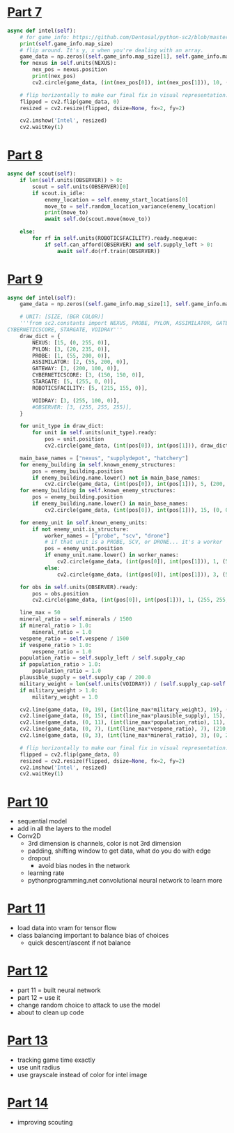 # [Part 7](https://youtu.be/_gTYJ1KTOxw)
```python
async def intel(self):
    # for game_info: https://github.com/Dentosal/python-sc2/blob/master/sc2/game_info.py#L162
    print(self.game_info.map_size)
    # flip around. It's y, x when you're dealing with an array.
    game_data = np.zeros((self.game_info.map_size[1], self.game_info.map_size[0], 3), np.uint8)
    for nexus in self.units(NEXUS):
        nex_pos = nexus.position
        print(nex_pos)
        cv2.circle(game_data, (int(nex_pos[0]), int(nex_pos[1])), 10, (0, 255, 0), -1)  # BGR

    # flip horizontally to make our final fix in visual representation:
    flipped = cv2.flip(game_data, 0)
    resized = cv2.resize(flipped, dsize=None, fx=2, fy=2)

    cv2.imshow('Intel', resized)
    cv2.waitKey(1)
```
# [Part 8](https://www.youtube.com/watch?v=HOwwgu_xDKk)
```python
async def scout(self):
    if len(self.units(OBSERVER)) > 0:
        scout = self.units(OBSERVER)[0]
        if scout.is_idle:
            enemy_location = self.enemy_start_locations[0]
            move_to = self.random_location_variance(enemy_location)
            print(move_to)
            await self.do(scout.move(move_to))

    else:
        for rf in self.units(ROBOTICSFACILITY).ready.noqueue:
            if self.can_afford(OBSERVER) and self.supply_left > 0:
                await self.do(rf.train(OBSERVER))
```
# [Part 9](https://www.youtube.com/watch?v=ycmgbUd8LQI)
```python
async def intel(self):
    game_data = np.zeros((self.game_info.map_size[1], self.game_info.map_size[0], 3), np.uint8)

    # UNIT: [SIZE, (BGR COLOR)]
    '''from sc2.constants import NEXUS, PROBE, PYLON, ASSIMILATOR, GATEWAY, \
CYBERNETICSCORE, STARGATE, VOIDRAY'''
    draw_dict = {
        NEXUS: [15, (0, 255, 0)],
        PYLON: [3, (20, 235, 0)],
        PROBE: [1, (55, 200, 0)],
        ASSIMILATOR: [2, (55, 200, 0)],
        GATEWAY: [3, (200, 100, 0)],
        CYBERNETICSCORE: [3, (150, 150, 0)],
        STARGATE: [5, (255, 0, 0)],
        ROBOTICSFACILITY: [5, (215, 155, 0)],

        VOIDRAY: [3, (255, 100, 0)],
        #OBSERVER: [3, (255, 255, 255)],
    }

    for unit_type in draw_dict:
        for unit in self.units(unit_type).ready:
            pos = unit.position
            cv2.circle(game_data, (int(pos[0]), int(pos[1])), draw_dict[unit_type][0], draw_dict[unit_type][1], -1)

    main_base_names = ["nexus", "supplydepot", "hatchery"]
    for enemy_building in self.known_enemy_structures:
        pos = enemy_building.position
        if enemy_building.name.lower() not in main_base_names:
            cv2.circle(game_data, (int(pos[0]), int(pos[1])), 5, (200, 50, 212), -1)
    for enemy_building in self.known_enemy_structures:
        pos = enemy_building.position
        if enemy_building.name.lower() in main_base_names:
            cv2.circle(game_data, (int(pos[0]), int(pos[1])), 15, (0, 0, 255), -1)

    for enemy_unit in self.known_enemy_units:
        if not enemy_unit.is_structure:
            worker_names = ["probe", "scv", "drone"]
            # if that unit is a PROBE, SCV, or DRONE... it's a worker
            pos = enemy_unit.position
            if enemy_unit.name.lower() in worker_names:
                cv2.circle(game_data, (int(pos[0]), int(pos[1])), 1, (55, 0, 155), -1)
            else:
                cv2.circle(game_data, (int(pos[0]), int(pos[1])), 3, (50, 0, 215), -1)

    for obs in self.units(OBSERVER).ready:
        pos = obs.position
        cv2.circle(game_data, (int(pos[0]), int(pos[1])), 1, (255, 255, 255), -1)

    line_max = 50
    mineral_ratio = self.minerals / 1500
    if mineral_ratio > 1.0:
        mineral_ratio = 1.0
    vespene_ratio = self.vespene / 1500
    if vespene_ratio > 1.0:
        vespene_ratio = 1.0
    population_ratio = self.supply_left / self.supply_cap
    if population_ratio > 1.0:
        population_ratio = 1.0
    plausible_supply = self.supply_cap / 200.0
    military_weight = len(self.units(VOIDRAY)) / (self.supply_cap-self.supply_left)
    if military_weight > 1.0:
        military_weight = 1.0

    cv2.line(game_data, (0, 19), (int(line_max*military_weight), 19), (250, 250, 200), 3)  # worker/supply ratio
    cv2.line(game_data, (0, 15), (int(line_max*plausible_supply), 15), (220, 200, 200), 3)  # plausible supply (supply/200.0)
    cv2.line(game_data, (0, 11), (int(line_max*population_ratio), 11), (150, 150, 150), 3)  # population ratio (supply_left/supply)
    cv2.line(game_data, (0, 7), (int(line_max*vespene_ratio), 7), (210, 200, 0), 3)  # gas / 1500
    cv2.line(game_data, (0, 3), (int(line_max*mineral_ratio), 3), (0, 255, 25), 3)  # minerals minerals/1500

    # flip horizontally to make our final fix in visual representation:
    flipped = cv2.flip(game_data, 0)
    resized = cv2.resize(flipped, dsize=None, fx=2, fy=2)
    cv2.imshow('Intel', resized)
    cv2.waitKey(1)
```
# [Part 10](https://www.youtube.com/watch?v=lCTn3dVc1_M)
- sequential model
- add in all the layers to the model
- Conv2D
  - 3rd dimension is channels, color is not 3rd dimension
  - padding, shifting window to get data, what do you do with edge
  - dropout
    - avoid bias nodes in the network
  - learning rate
  - pythonprogramming.net convolutional neural network to learn more
# [Part 11](https://www.youtube.com/watch?v=IgnYjgpGSzE)
- load data into vram for tensor flow
- class balancing important to balance bias of choices
  - quick descent/ascent if not balance
# [Part 12](https://www.youtube.com/watch?v=D5c2xJQH3Ag)
- part 11 = built neural network
- part 12 = use it
- change random choice to attack to use the model
- about to clean up code
# [Part 13](https://www.youtube.com/watch?v=zt97GlmjQbY)
- tracking game time exactly
- use unit radius
- use grayscale instead of color for intel image
# [Part 14](https://www.youtube.com/watch?v=81JULbBnv0A)
- improving scouting
